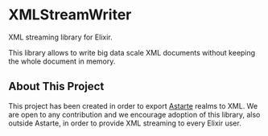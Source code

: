 # XMLStreamWriter

XML streaming library for Elixir.

This library allows to write big data scale XML documents without keeping the whole document in memory.

## About This Project

This project has been created in order to export [Astarte](https://github.com/astarte-platform/astarte)
realms to XML.
We are open to any contribution and we encourage adoption of this library, also outside Astarte, in
order to provide XML streaming to every Elixir user.
